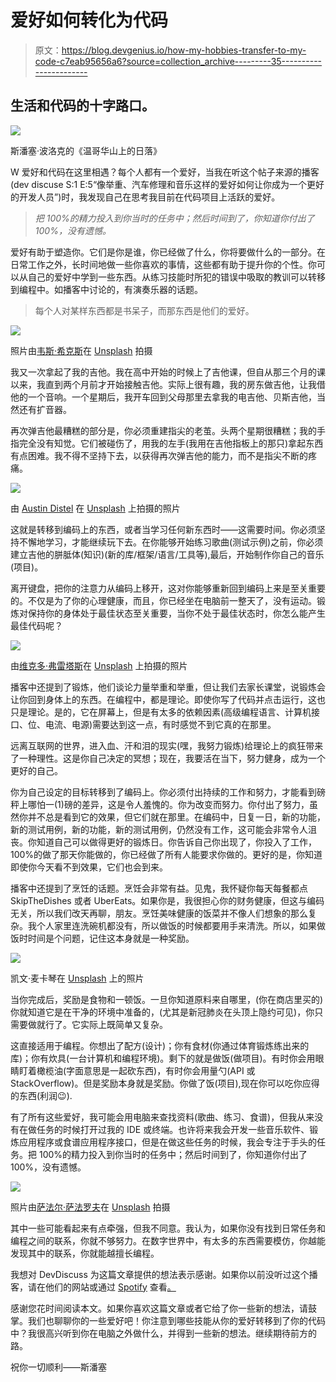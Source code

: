 # 爱好如何转化为代码

> 原文：<https://blog.devgenius.io/how-my-hobbies-transfer-to-my-code-c7eab95656a6?source=collection_archive---------35----------------------->

## 生活和代码的十字路口。

![](img/8aadf2cae51a015904171c91004c859a.png)

斯潘塞·波洛克的《温哥华山上的日落》

W 爱好和代码在这里相遇？每个人都有一个爱好，当我在听这个帖子来源的播客(dev discuse S:1 E:5“像举重、汽车修理和音乐这样的爱好如何让你成为一个更好的开发人员”)时，我发现自己在思考我目前在代码项目上活跃的爱好。

> *把 100%的精力投入到你当时的任务中；然后时间到了，你知道你付出了 100%，没有遗憾。*

爱好有助于塑造你。它们是你是谁，你已经做了什么，你将要做什么的一部分。在日常工作之外，长时间地做一些你喜欢的事情，这些都有助于提升你的个性。你可以从自己的爱好中学到一些东西。从练习技能时所犯的错误中吸取的教训可以转移到编程中。如播客中讨论的，有演奏乐器的话题。

> 每个人对某样东西都是书呆子，而那东西是他们的爱好。

![](img/47c1a609e3dbee34ef7d79a52596b8a8.png)

照片由[韦斯·希克斯](https://unsplash.com/@sickhews?utm_source=medium&utm_medium=referral)在 [Unsplash](https://unsplash.com?utm_source=medium&utm_medium=referral) 拍摄

我又一次拿起了我的吉他。我在高中开始的时候上了吉他课，但自从那三个月的课以来，我直到两个月前才开始接触吉他。实际上很有趣，我的房东做吉他，让我借他的一个音响。一个星期后，我开车回到父母那里去拿我的电吉他、贝斯吉他，当然还有扩音器。

再次弹吉他最糟糕的部分是，你必须重建指尖的老茧。头两个星期很糟糕；我的手指完全没有知觉。它们被碰伤了，用我的左手(我用在吉他指板上的那只)拿起东西有点困难。我不得不坚持下去，以获得再次弹吉他的能力，而不是指尖不断的疼痛。

![](img/f812d564190e3d9adcc14ce4f22ec7ea.png)

由 [Austin Distel](https://unsplash.com/@austindistel?utm_source=medium&utm_medium=referral) 在 [Unsplash](https://unsplash.com?utm_source=medium&utm_medium=referral) 上拍摄的照片

这就是转移到编码上的东西，或者当学习任何新东西时——这需要时间。你必须坚持不懈地学习，才能继续玩下去。在你能够开始练习歌曲(测试示例)之前，你必须建立吉他的胼胝体(知识)(新的库/框架/语言/工具等),最后，开始制作你自己的音乐(项目)。

离开键盘，把你的注意力从编码上移开，这对你能够重新回到编码上来是至关重要的。不仅是为了你的心理健康，而且，你已经坐在电脑前一整天了，没有运动。锻炼对保持你的身体处于最佳状态至关重要，当你不处于最佳状态时，你怎么能产生最佳代码呢？

![](img/fcb8cbc189ac9466b40a08ec44fe3670.png)

由[维克多·弗雷塔斯](https://unsplash.com/@victorfreitas?utm_source=medium&utm_medium=referral)在 [Unsplash](https://unsplash.com?utm_source=medium&utm_medium=referral) 上拍摄的照片

播客中还提到了锻炼，他们谈论力量举重和举重，但让我们去家长课堂，说锻炼会让你回到身体上的东西。在编程中，都是理论。即使你写了代码并点击运行，这也只是理论。是的，它在屏幕上，但是有太多的依赖因素(高级编程语言、计算机接口、位、电流、电源)需要达到这一点，有时感觉不到它真的在那里。

远离互联网的世界，进入血、汗和泪的现实(嘿，我努力锻炼)给理论上的疯狂带来了一种理性。这是你自己决定的冥想；现在，我要活在当下，努力健身，成为一个更好的自己。

你为自己设定的目标转移到了编码上。你必须付出持续的工作和努力，才能看到磅秤上哪怕一(1)磅的差异，这是令人羞愧的。你为改变而努力。你付出了努力，虽然你并不总是看到它的效果，但它们就在那里。在编码中，日复一日，新的功能，新的测试用例，新的功能，新的测试用例，仍然没有工作，这可能会非常令人沮丧。你知道自己可以做得更好的锻炼日。你告诉自己你出现了，你投入了工作，100%的做了那天你能做的，你已经做了所有人能要求你做的。更好的是，你知道即使你今天看不到效果，它们也会到来。

播客中还提到了烹饪的话题。烹饪会非常有益。见鬼，我怀疑你每天每餐都点 SkipTheDishes 或者 UberEats。如果你是，我很担心你的财务健康，但这与编码无关，所以我们改天再聊，朋友。烹饪美味健康的饭菜并不像人们想象的那么复杂。我个人家里连洗碗机都没有，所以做饭的时候都要用手来清洗。所以，如果做饭时时间是个问题，记住这本身就是一种奖励。

![](img/d484102ff41370e17f4b1a850e5edb44.png)

凯文·麦卡琴在 [Unsplash](https://unsplash.com?utm_source=medium&utm_medium=referral) 上的照片

当你完成后，奖励是食物和一顿饭。一旦你知道原料来自哪里，(你在商店里买的)你就知道它是在干净的环境中准备的，(尤其是新冠肺炎在头顶上隐约可见)，你只需要做就行了。它实际上既简单又复杂。

这直接适用于编程。你想出了配方(设计)；你有食材(你通过体育锻炼练出来的库)；你有炊具(一台计算机和编程环境)。剩下的就是做饭(做项目)。有时你会用眼睛盯着橄榄油(字面意思是一起砍东西)，有时你会用量勺(API 或 StackOverflow)。但是奖励本身就是奖励。你做了饭(项目),现在你可以吃你应得的东西(利润😉).

有了所有这些爱好，我可能会用电脑来查找资料(歌曲、练习、食谱)，但我从来没有在做任务的时候打开过我的 IDE 或终端。也许将来我会开发一些音乐软件、锻炼应用程序或食谱应用程序接口，但是在做这些任务的时候，我会专注于手头的任务。把 100%的精力投入到你当时的任务中；然后时间到了，你知道你付出了 100%，没有遗憾。

![](img/8c78ab31ef7fd06fa76fe213c9fb8f58.png)

照片由[萨法尔·萨法罗夫](https://unsplash.com/@codestorm?utm_source=medium&utm_medium=referral)在 [Unsplash](https://unsplash.com?utm_source=medium&utm_medium=referral) 拍摄

其中一些可能看起来有点牵强，但我不同意。我认为，如果你没有找到日常任务和编程之间的联系，你就不够努力。在数字世界中，有太多的东西需要模仿，你越能发现其中的联系，你就能越擅长编程。

我想对 DevDiscuss 为这篇文章提供的想法表示感谢。如果你以前没听过这个播客，请在他们的网站或通过 [Spotify](https://open.spotify.com/show/4Jae2mPUqx0XnGychucsE4?) 查看[。](https://dev.to/devdiscuss)

感谢您花时间阅读本文。如果你喜欢这篇文章或者它给了你一些新的想法，请鼓掌。我们也聊聊你的一些爱好吧！你注意到哪些技能从你的爱好转移到了你的代码中？我很高兴听到你在电脑之外做什么，并得到一些新的想法。继续期待前方的路。

祝你一切顺利——斯潘塞